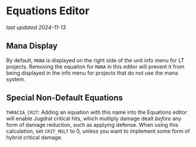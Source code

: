 # Equations Editor


_last updated 2024-11-13_

## Mana Display

By default, `MANA` is displayed on the right side of the unit info menu for LT projects. Removing the equation for `MANA` in this editor will prevent it from being displayed in the info menu for projects that do not use the mana system.

## Special Non-Default Equations

`THRACIA_CRIT`: Adding an equation with this name into the Equations editor will enable Jugdral critical hits, which multiply damage dealt *before* any form of damage reduction, such as applying defense. When using this calculation, set `CRIT_MULT` to 0, unless you want to implement some form of hybrid critical damage.